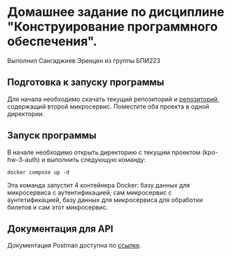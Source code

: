# Домашнее задание по дисциплине "Конструирование программного обеспечения".

Выполнил Сангаджиев Эренцен из группы БПИ223

## Подготовка к запуску программы
Для начала необходимо скачать текущий репозиторий и [репозиторий](https://github.com/ubermensch1889/kpo-hw-3-shop), 
содержащий второй микросервис. Поместите оба проекта в одной директории.

## Запуск программы
В начале необходимо открыть директорию с текущим проектом (kpo-hw-3-auth) и выполнить следующую команду:

`docker compose up -d`

Эта команда запустит 4 контейнера Docker: базу данных для микросервиса с аутентификацией, сам микросервис с
аунтетификацией, базу данных для микросервиса для обработки билетов и сам этот микросервис.

## Документация для API
Документация Postman доступна по [ссылке](https://documenter.getpostman.com/view/35946345/2sA3XLDNo4).